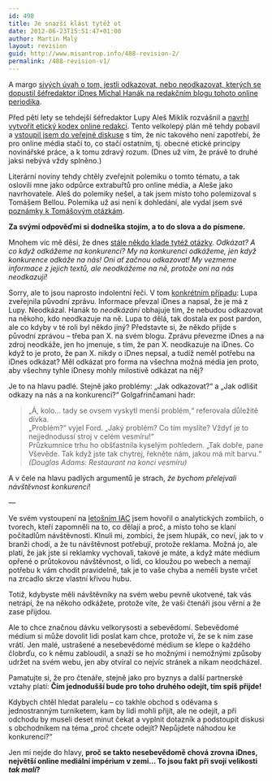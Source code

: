 ```yaml
---
id: 490
title: Je snazší klást tytéž ot
date: 2012-06-23T15:51:47+01:00
author: Martin Malý
layout: revision
guid: http://www.misantrop.info/488-revision-2/
permalink: /488-revision-v1/
---
```

A margo [sivých úvah o tom, jestli odkazovat, nebo neodkazovat, kterých se dopustil šéfredaktor iDnes Michal Hanák na redakčním blogu tohoto online periodika](http://redakcni.blog.idnes.cz/c/276429/Linkovat-nebo-nelinkovat-zdroj-v-clancich-na-iDNEScz.html).

<!--more-->

Před pěti lety se tehdejší šéfredaktor Lupy Aleš Miklík rozvášnil a [navrhl vytvořit etický kodex online redakcí](http://www.lupa.cz/clanky/dejme-sanci-eticke-internetove-zurnalistice/). Tento velkolepý plán mě tehdy pobavil a [vstoupil jsem do veřejné diskuse](http://www.misantrop.info/590071-etika-internetove-zurnalistiky-i.php) s tím, že nic takového není zapotřebí, že pro online média stačí to, co stačí ostatním, tj. obecné etické principy novinářské práce, a k tomu zdravý rozum. (Dnes už vím, že právě to druhé jaksi nebývá vždy splněno.)

Literární noviny tehdy chtěly zveřejnit polemiku o tomto tématu, a tak oslovili mne jako odpůrce extrabuřtů pro online média, a Aleše jako navrhovatele. Aleš do polemiky nešel, a tak jsem místo toho polemizoval s Tomášem Bellou. Polemika už asi není k dohledání, ale vydal jsem své [poznámky k Tomášovým otázkám](http://www.misantrop.info/590078-etika-internetove-zurnalistiky-ii.php).

**Za svými odpověďmi si dodneška stojím, a to do slova a do písmene.**

Mnohem víc mě děsí, že dnes [stále někdo klade tytéž otázky](http://redakcni.blog.idnes.cz/c/276429/Linkovat-nebo-nelinkovat-zdroj-v-clancich-na-iDNEScz.html "Furt Hanák z iDnes"). _Odkázat? A co když odkážeme na konkurenci? My na konkurenci odkážeme, jen když konkurence odkáže na nás! Oni ať začnou odkazovat! My vezmeme informace z jejich textů, ale neodkážeme na ně, protože oni na nás neodkazují!_

Sorry, ale to jsou naprosto indolentní řeči. V tom [konkrétním případu](http://redakcni.blog.idnes.cz/c/276429/Linkovat-nebo-nelinkovat-zdroj-v-clancich-na-iDNEScz.html): Lupa zveřejnila původní zprávu. Informace převzal iDnes a napsal, že je má z Lupy. Neodkázal. Hanák to _neodkázání_ obhajuje tím, že nebudou odkazovat na někoho, kdo neodkazuje na ně. Lupa to dělá, tak dostala ex post pardon, ale co kdyby v té roli byl někdo jiný? Představte si, že někdo přijde s původní zprávou &#8211; třeba pan X. na svém blogu. Zprávu převezme iDnes a na zdroj neodkáže, jen ho jmenuje, s tím, že pan X. neodkazuje na iDnes. Co když to je proto, že pan X. nikdy o iDnes nepsal, a tudíž neměl potřebu na iDnes odkázat? Měl odkázat pro forma na všechna možná média jen proto, aby všechny tyhle iDnesy mohly milostivě odkázat na něj?

Je to na hlavu padlé. Stejně jako problémy: &#8222;Jak odkazovat?&#8220; a &#8222;Jak odlišit odkazy na nás a na konkurenci?&#8220; Golgafrinčamani hadr:

> &#8222;Á, kolo&#8230; tady se ovsem vyskytl menší problém,&#8220; referovala důležitě dívka.  
> &#8222;Problém?&#8220; vyjel Ford. &#8222;Jaký problém? Co tím myslíte? Vždyť je to nejjednodussí stroj v celém vesmíru!&#8220;  
> Průzkumnice trhu ho obšťastnila kyselým pohledem. &#8222;Tak dobře, pane Vševěde. Tak když jste tak chytrej, řekněte nám, jakou má mít barvu.&#8220;  
> _(Douglas Adams: Restaurant na konci vesmíru)_

A v čele na hlavu padlých argumentů je strach, _že bychom přelejvali návštěvnost konkurenci_!

&#8212;

Ve svém vystoupení na [letošním IAC](http://iac.spir.cz/2012/o-konferenci/) jsem hovořil o analytických zombiích, o tvorech, kteří zapomněli na to, co dělají a proč, a místo toho se klaní počítadlům návštěvnosti. Klnuli mi, zombíci, že jsem hlupák, co neví, jak to v branži chodí, a že tu návštěvnost potřebují, protože reklama. Možná jo, ale platí, že jak jste si reklamky vychovali, takové je máte, a když máte médium opřené o průtokovou návštěvnost, o lidi, co kloužou po webech a nemají potřebu k vám chodit pravidelně, tak je to vaše chyba a neměli byste vrčet na zrcadlo skrze vlastní křivou hubu.

Totiž, kdybyste měli návštěvníky na svém webu pevně ukotvené, tak vás netrápí, že na někoho odkážete, protože víte, že vaši čtenáři jsou věrní a že zase přijdou.

Ale to chce značnou dávku velkorysosti a sebevědomí. Sebevědomé médium si může dovolit lidi poslat kam chce, protože ví, že se k nim zase vrátí. Jen malé, ustrašené a nesebevědomé médium se klepe o každého člobrďu, co k němu zabloudil, a snaží se ho možnými i nemožnými způsoby udržet na svém webu, jen aby otvíral co nejvíc stránek a nikam neodcházel.

Pamatujte si, že pro čtenáře, stejně jako pro byznys a další partnerské vztahy platí: **Čím jednodušší bude pro toho druhého odejít, tím spíš přijde!**

Kdybych chtěl hledat paralelu &#8211; co takhle obchod s oděvama s jednostranným turniketem, kam by lidi mohli přijít, ale ne odejít, a při odchodu by museli deset minut čekat a vyplnit dotazník a podstoupit diskusi s obchodníkem na téma &#8222;proč chcete odejít? Nepůjdete náhodou ke konkurenci?&#8220;

Jen mi nejde do hlavy, **proč se takto nesebevědomě chová zrovna iDnes, největší online mediální impérium v zemi&#8230; To jsou fakt při svojí velikosti _tak malí_?**
